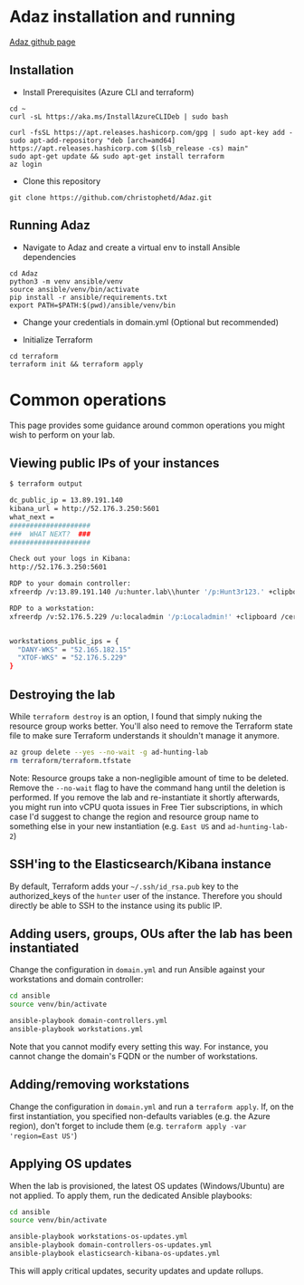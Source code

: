 # Adaz installation and running

[Adaz github page](https://github.com/christophetd/Adaz)

## Installation
- Install Prerequisites (Azure CLI and terraform)
```
cd ~
curl -sL https://aka.ms/InstallAzureCLIDeb | sudo bash

curl -fsSL https://apt.releases.hashicorp.com/gpg | sudo apt-key add -
sudo apt-add-repository "deb [arch=amd64] https://apt.releases.hashicorp.com $(lsb_release -cs) main"
sudo apt-get update && sudo apt-get install terraform
az login
```
-   Clone this repository
```
git clone https://github.com/christophetd/Adaz.git
```
## Running Adaz
-   Navigate to Adaz and create a virtual env to install Ansible dependencies
```
cd Adaz
python3 -m venv ansible/venv 
source ansible/venv/bin/activate
pip install -r ansible/requirements.txt
export PATH=$PATH:$(pwd)/ansible/venv/bin
```

-   Change your credentials in domain.yml (Optional but recommended)
    
-   Initialize Terraform
```
cd terraform
terraform init && terraform apply
```
# Common operations

This page provides some guidance around common operations you might wish to perform on your lab.

## Viewing public IPs of your instances


```bash
$ terraform output

dc_public_ip = 13.89.191.140
kibana_url = http://52.176.3.250:5601
what_next =
####################
###  WHAT NEXT?  ###
####################

Check out your logs in Kibana:
http://52.176.3.250:5601

RDP to your domain controller:
xfreerdp /v:13.89.191.140 /u:hunter.lab\\hunter '/p:Hunt3r123.' +clipboard /cert-ignore

RDP to a workstation:
xfreerdp /v:52.176.5.229 /u:localadmin '/p:Localadmin!' +clipboard /cert-ignore


workstations_public_ips = {
  "DANY-WKS" = "52.165.182.15"
  "XTOF-WKS" = "52.176.5.229"
}
```

## Destroying the lab

While `terraform destroy` is an option, I found that simply nuking the resource group works better. You'll also need to remove the Terraform state file to make sure Terraform understands it shouldn't manage it anymore.

```bash
az group delete --yes --no-wait -g ad-hunting-lab
rm terraform/terraform.tfstate
```

Note: Resource groups take a non-negligible amount of time to be deleted. Remove the `--no-wait` flag to have the command hang until the deletion is performed. If you remove the lab and re-instantiate it shortly afterwards, you might run into vCPU quota issues in Free Tier subscriptions, in which case I'd suggest to change the region and resource group name to something else in your new instantiation (e.g. `East US` and `ad-hunting-lab-2`)

## SSH'ing to the Elasticsearch/Kibana instance

By default, Terraform adds your `~/.ssh/id_rsa.pub` key to the authorized_keys of the `hunter` user of the instance. Therefore you should directly be able to SSH to the instance using its public IP.

## Adding users, groups, OUs after the lab has been instantiated

Change the configuration in `domain.yml` and run Ansible against your workstations and domain controller:

```bash
cd ansible
source venv/bin/activate

ansible-playbook domain-controllers.yml
ansible-playbook workstations.yml
```

Note that you cannot modify every setting this way. For instance, you cannot change the domain's FQDN or the number of workstations.

## Adding/removing workstations

Change the configuration in `domain.yml` and run a `terraform apply`. If, on the first instantiation, you specified non-defaults variables (e.g. the Azure region), don't forget to include them (e.g. `terraform apply -var 'region=East US'`) 

## Applying OS updates

When the lab is provisioned, the latest OS updates (Windows/Ubuntu) are not applied. To apply them, run the dedicated Ansible playbooks:

```bash
cd ansible
source venv/bin/activate

ansible-playbook workstations-os-updates.yml
ansible-playbook domain-controllers-os-updates.yml
ansible-playbook elasticsearch-kibana-os-updates.yml
```

This will apply critical updates, security updates and update rollups.
